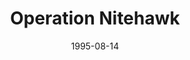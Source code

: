 ---
mission_id: nitehawk
editorsChoice:
title: "Operation Nitehawk"
authors: 
    - "Commander Krud"
date: 1995-08-14
filename: "nitehawk.zip"
description: "An X-wing from Nitehawks Squadron was shot down investigating and Imperial Weapons Production Facility on Dalron 5. Kyle's mission is to locate the X-wing and destroy the facility."
cover: "dangroom.png"
levelReplaced:	SECBASE
difficulty: yes
bm:	yws
fme: yes
wax: no
three_do: yes
voc: yes
gmd: no
vue: no
lfd: no
base: "New level from scratch" 
editors: "DFUSE 1.00, FMECAD"

---
